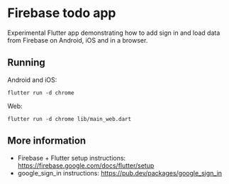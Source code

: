 # Firebase todo app

Experimental Flutter app demonstrating how to add sign in and load data from
Firebase on Android, iOS and in a browser.

## Running

Android and iOS:

```
flutter run -d chrome
```

Web:
```
flutter run -d chrome lib/main_web.dart 
```

## More information

- Firebase + Flutter setup instructions:
https://firebase.google.com/docs/flutter/setup
- google_sign_in instructions: https://pub.dev/packages/google_sign_in
